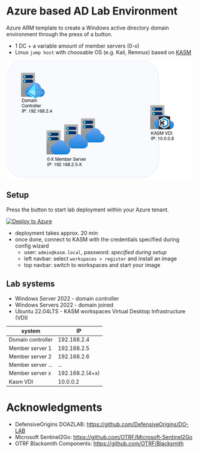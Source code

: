 
# Azure based AD Lab Environment
Azure ARM template to create a Windows active directory domain environment through the press of a button.
- 1 DC + a variable amount of member servers (0-x)
- Linux `jump host` with choosable OS (e.g. Kali, Remnux) based on [KASM](https://kasmweb.com/)


![](images/ad_and_kasm.png)

## Setup

Press the button to start lab deployment within your Azure tenant.

[![Deploy to Azure](https://aka.ms/deploytoazurebutton)](https://portal.azure.com/#create/Microsoft.Template/uri/https%3A%2F%2Fraw.githubusercontent.com%2Fmncmb%2Fezaz%2Fmain%2FDeploy-lab%2Fazure-deploy.json/createUIDefinitionUri/https%3A%2F%2Fraw.githubusercontent.com%2Fmncmb%2Fezaz%2Fmain%2FDeploy-lab%2FcreateUiDefinition.json)

- deployment takes approx. 20 min 
- once done, connect to KASM with the credentials specified during config wizard 
  - user: `admin@kasm.local`, password: _specified during setup_
  - left navbar: select `workspaces > register` and install an image
  - top navbar: switch to workspaces and start your image

## Lab systems
* Windows Server 2022 - domain controller
* Windows Servers 2022 - domain joined  
* Ubuntu 22.04LTS - KASM workspaces Virtual Desktop Infrastructure (VDI)

| system | IP | 
| --- | --- |
| Domain controller | 192.168.2.4 |
| Member server 1 | 192.168.2.5 |
| Member server 2 | 192.168.2.6 |
| Member server ... | ... |
| Member server x | 192.168.2.(4+x) |
| Kasm VDI | 10.0.0.2 |

# Acknowledgments
* DefensiveOrigins DOAZLAB: https://github.com/DefensiveOrigins/DO-LAB
* Microsoft Sentinel2Go: https://github.com/OTRF/Microsoft-Sentinel2Go
* OTRF Blacksmith Components: https://github.com/OTRF/Blacksmith
